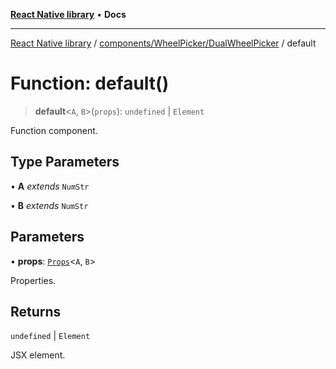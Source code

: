 [**React Native library**](../../../../index.md) • **Docs**

***

[React Native library](../../../../modules.md) / [components/WheelPicker/DualWheelPicker](../index.md) / default

# Function: default()

> **default**\<`A`, `B`\>(`props`): `undefined` \| `Element`

Function component.

## Type Parameters

• **A** *extends* `NumStr`

• **B** *extends* `NumStr`

## Parameters

• **props**: [`Props`](../interfaces/Props.md)\<`A`, `B`\>

Properties.

## Returns

`undefined` \| `Element`

JSX element.

